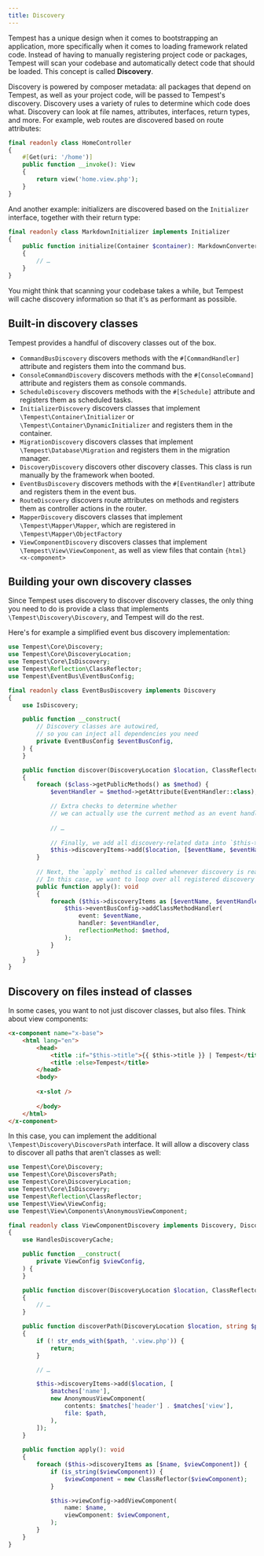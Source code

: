 ```yaml
---
title: Discovery
---
```


Tempest has a unique design when it comes to bootstrapping an application, more specifically when it comes to loading framework related code. Instead of having to manually registering project code or packages, Tempest will scan your codebase and automatically detect code that should be loaded. This concept is called **Discovery**.

Discovery is powered by composer metadata: all packages that depend on Tempest, as well as your project code, will be passed to Tempest's discovery. Discovery uses a variety of rules to determine which code does what. Discovery can look at file names, attributes, interfaces, return types, and more. For example, web routes are discovered based on route attributes:

```php
final readonly class HomeController
{
    #[Get(uri: '/home')]
    public function __invoke(): View
    {
        return view('home.view.php');
    }
}
```

And another example: initializers are discovered based on the `Initializer` interface, together with their return type:

```php
final readonly class MarkdownInitializer implements Initializer
{
    public function initialize(Container $container): MarkdownConverter
    {
        // …
    }
}
```

You might think that scanning your codebase takes a while, but Tempest will cache discovery information so that it's as performant as possible.

## Built-in discovery classes

Tempest provides a handful of discovery classes out of the box.

- `CommandBusDiscovery` discovers methods with the `#[CommandHandler]` attribute and registers them into the command bus.
- `ConsoleCommandDiscovery` discovers methods with the `#[ConsoleCommand]` attribute and registers them as console commands.
- `ScheduleDiscovery` discovers methods with the `#[Schedule]` attribute and registers them as scheduled tasks.
- `InitializerDiscovery` discovers classes that implement `\Tempest\Container\Initializer` or `\Tempest\Container\DynamicInitializer` and registers them in the container.
- `MigrationDiscovery` discovers classes that implement `\Tempest\Database\Migration` and registers them in the migration manager.
- `DiscoveryDiscovery` discovers other discovery classes. This class is run manually by the framework when booted.
- `EventBusDiscovery` discovers methods with the `#[EventHandler]` attribute and registers them in the event bus.
- `RouteDiscovery` discovers route attributes on methods and registers them as controller actions in the router.
- `MapperDiscovery` discovers classes that implement `\Tempest\Mapper\Mapper`, which are registered in `\Tempest\Mapper\ObjectFactory`
- `ViewComponentDiscovery` discovers classes that implement `\Tempest\View\ViewComponent`, as well as view files that contain `{html}<x-component>`

## Building your own discovery classes

Since Tempest uses discovery to discover discovery classes, the only thing you need to do is provide a class that implements `\Tempest\Discovery\Discovery`, and Tempest will do the rest.

Here's for example a simplified event bus discovery implementation:

```php
use Tempest\Core\Discovery;
use Tempest\Core\DiscoveryLocation;
use Tempest\Core\IsDiscovery;
use Tempest\Reflection\ClassReflector;
use Tempest\EventBus\EventBusConfig;

final readonly class EventBusDiscovery implements Discovery
{
    use IsDiscovery;

    public function __construct(
        // Discovery classes are autowired,
        // so you can inject all dependencies you need
        private EventBusConfig $eventBusConfig,
    ) {
    }

    public function discover(DiscoveryLocation $location, ClassReflector $class): void
    {
        foreach ($class->getPublicMethods() as $method) {
            $eventHandler = $method->getAttribute(EventHandler::class);

            // Extra checks to determine whether
            // we can actually use the current method as an event handler
            
            // …
            
            // Finally, we add all discovery-related data into `$this->discoveryItems`:
            $this->discoveryItems->add($location, [$eventName, $eventHandler, $method]); 
        }
        
        // Next, the `apply` method is called whenever discovery is ready to be applied into the framework.
        // In this case, we want to loop over all registered discovery items, and add them into the event bus config.
        public function apply(): void
        {
            foreach ($this->discoveryItems as [$eventName, $eventHandler, $method]) {
                $this->eventBusConfig->addClassMethodHandler(
                    event: $eventName,
                    handler: $eventHandler,
                    reflectionMethod: $method,
                );
            }
        }
    }
}
```

## Discovery on files instead of classes

In some cases, you want to not just discover classes, but also files. Think about view components:

```html
<x-component name="x-base">
    <html lang="en">
        <head>
            <title :if="$this->title">{{ $this->title }} | Tempest</title>
            <title :else>Tempest</title>
        </head>
        <body>
    
        <x-slot />
    
        </body>
    </html>
</x-component>
```

In this case, you can implement the additional `\Tempest\Discovery\DiscoversPath` interface. It will allow a discovery class to discover all paths that aren't classes as well:

```php
use Tempest\Core\Discovery;
use Tempest\Core\DiscoversPath;
use Tempest\Core\DiscoveryLocation;
use Tempest\Core\IsDiscovery;
use Tempest\Reflection\ClassReflector;
use Tempest\View\ViewConfig;
use Tempest\View\Components\AnonymousViewComponent;

final readonly class ViewComponentDiscovery implements Discovery, DiscoversPath
{
    use HandlesDiscoveryCache;

    public function __construct(
        private ViewConfig $viewConfig,
    ) {
    }

    public function discover(DiscoveryLocation $location, ClassReflector $class): void
    {
        // …
    }

    public function discoverPath(DiscoveryLocation $location, string $path): void
    {
        if (! str_ends_with($path, '.view.php')) {
            return;
        }

        // …

        $this->discoveryItems->add($location, [
            $matches['name'],
            new AnonymousViewComponent(
                contents: $matches['header'] . $matches['view'],
                file: $path,
            ),
        ]);
    }
    
    public function apply(): void
    {
        foreach ($this->discoveryItems as [$name, $viewComponent]) {
            if (is_string($viewComponent)) {
                $viewComponent = new ClassReflector($viewComponent);
            }

            $this->viewConfig->addViewComponent(
                name: $name,
                viewComponent: $viewComponent,
            );
        }
    }
}
```